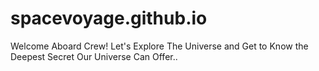 # spacevoyage.github.io
Welcome Aboard Crew! Let's Explore The Universe and Get to Know the Deepest Secret Our Universe Can Offer..

